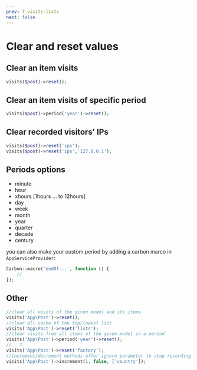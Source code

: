 ```yaml
---
prev: 7_visits-lists
next: false
---
```


# Clear and reset values

## Clear an item visits
```php
visits($post)->reset();
```

## Clear an item visits of specific period
```php
visits($post)->period('year')->reset();
```

## Clear recorded visitors' IPs
```php
visits($post)->reset('ips');
visits($post)->reset('ips','127.0.0.1');
```


## Periods options

- minute
- hour
- xhours [1hours ... to 12hours]
- day
- week
- month
- year
- quarter
- decade
- century

you can also make your custom period by adding a carbon marco in `AppServiceProvider`:

```php
Carbon::macro('endOf...', function () {
    //
});
```

## Other
```php
//clear all visits of the given model and its items
visits('App\Post')->reset();
//clear all cache of the top/lowest list
visits('App\Post')->reset('lists');
//clear visits from all items of the given model in a period
visits('App\Post')->period('year')->reset();
//...?
visits('App\Post')->reset('factory');
//increment/decrement methods offer ignore parameter to stop recording any items of ('country', 'refer', 'periods', 'operatingSystem', 'language')
visits('App\Post')->increment(1, false, ['country']);
```


 